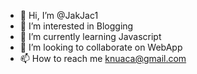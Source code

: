 - 👋 Hi, I’m @JakJac1
- 👀 I’m interested in Blogging
- 🌱 I’m currently learning Javascript
- 💞️ I’m looking to collaborate on WebApp
- 📫 How to reach me knuaca@gmail.com

<!---
JakJac1/JakJac1 is a ✨ special ✨ repository because its `README.md` (this file) appears on your GitHub profile.
You can click the Preview link to take a look at your changes.
--->
